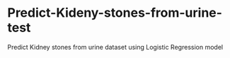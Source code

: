 # Predict-Kideny-stones-from-urine-test
Predict Kidney stones from urine dataset using Logistic Regression model
